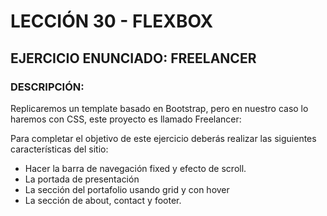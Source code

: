 # LECCIÓN 30 - FLEXBOX
## EJERCICIO ENUNCIADO: FREELANCER
### DESCRIPCIÓN:

Replicaremos un template basado en Bootstrap, pero en nuestro caso lo haremos con CSS, este proyecto es llamado Freelancer:

Para completar el objetivo de este ejercicio deberás realizar las siguientes características del sitio:

  - Hacer la barra de navegación fixed y efecto de scroll.
  - La portada de presentación
  - La sección del portafolio usando grid y con hover
  - La sección de about, contact y footer.
